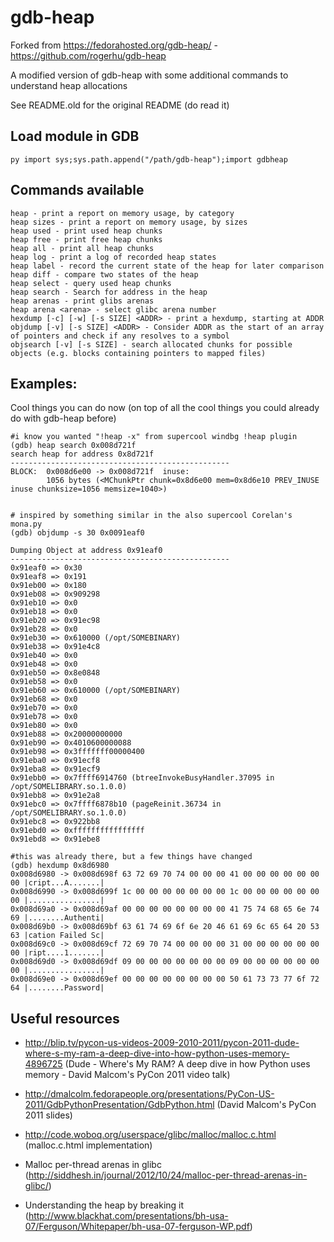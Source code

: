 gdb-heap
========

Forked from https://fedorahosted.org/gdb-heap/ - https://github.com/rogerhu/gdb-heap 

A modified version of gdb-heap with some additional commands to understand heap allocations

See README.old for the original README (do read it)


Load module in GDB
------------------

```
py import sys;sys.path.append("/path/gdb-heap");import gdbheap
```

Commands available
---------------

```
heap - print a report on memory usage, by category
heap sizes - print a report on memory usage, by sizes
heap used - print used heap chunks
heap free - print free heap chunks
heap all - print all heap chunks
heap log - print a log of recorded heap states
heap label - record the current state of the heap for later comparison
heap diff - compare two states of the heap
heap select - query used heap chunks
heap search - Search for address in the heap
heap arenas - print glibs arenas
heap arena <arena> - select glibc arena number
hexdump [-c] [-w] [-s SIZE] <ADDR> - print a hexdump, starting at ADDR
objdump [-v] [-s SIZE] <ADDR> - Consider ADDR as the start of an array of pointers and check if any resolves to a symbol
objsearch [-v] [-s SIZE] - search allocated chunks for possible objects (e.g. blocks containing pointers to mapped files)
```

Examples:
---------

Cool things you can do now (on top of all the cool things you could already do with gdb-heap before)

```
#i know you wanted "!heap -x" from supercool windbg !heap plugin
(gdb) heap search 0x008d721f
search heap for address 0x8d721f
-------------------------------------------------
BLOCK:  0x008d6e00 -> 0x008d721f  inuse:
        1056 bytes (<MChunkPtr chunk=0x8d6e00 mem=0x8d6e10 PREV_INUSE inuse chunksize=1056 memsize=1040>)


# inspired by something similar in the also supercool Corelan's mona.py
(gdb) objdump -s 30 0x0091eaf0

Dumping Object at address 0x91eaf0
-------------------------------------------------
0x91eaf0 => 0x30
0x91eaf8 => 0x191
0x91eb00 => 0x180
0x91eb08 => 0x909298
0x91eb10 => 0x0
0x91eb18 => 0x0
0x91eb20 => 0x91ec98
0x91eb28 => 0x0
0x91eb30 => 0x610000 (/opt/SOMEBINARY)
0x91eb38 => 0x91e4c8
0x91eb40 => 0x0
0x91eb48 => 0x0
0x91eb50 => 0x8e0848
0x91eb58 => 0x0
0x91eb60 => 0x610000 (/opt/SOMEBINARY)
0x91eb68 => 0x0
0x91eb70 => 0x0
0x91eb78 => 0x0
0x91eb80 => 0x0
0x91eb88 => 0x20000000000
0x91eb90 => 0x4010600000088
0x91eb98 => 0x3fffffff00000400
0x91eba0 => 0x91ecf8
0x91eba8 => 0x91ecf9
0x91ebb0 => 0x7ffff6914760 (btreeInvokeBusyHandler.37095 in /opt/SOMELIBRARY.so.1.0.0)
0x91ebb8 => 0x91e2a8
0x91ebc0 => 0x7ffff6878b10 (pageReinit.36734 in /opt/SOMELIBRARY.so.1.0.0)
0x91ebc8 => 0x922bb8
0x91ebd0 => 0xffffffffffffffff
0x91ebd8 => 0x91ebe8

#this was already there, but a few things have changed
(gdb) hexdump 0x8d6980
0x008d6980 -> 0x008d698f 63 72 69 70 74 00 00 00 41 00 00 00 00 00 00 00 |cript...A.......|
0x008d6990 -> 0x008d699f 1c 00 00 00 00 00 00 00 1c 00 00 00 00 00 00 00 |................|
0x008d69a0 -> 0x008d69af 00 00 00 00 00 00 00 00 41 75 74 68 65 6e 74 69 |........Authenti|
0x008d69b0 -> 0x008d69bf 63 61 74 69 6f 6e 20 46 61 69 6c 65 64 20 53 63 |cation Failed Sc|
0x008d69c0 -> 0x008d69cf 72 69 70 74 00 00 00 00 31 00 00 00 00 00 00 00 |ript....1.......|
0x008d69d0 -> 0x008d69df 09 00 00 00 00 00 00 00 09 00 00 00 00 00 00 00 |................|
0x008d69e0 -> 0x008d69ef 00 00 00 00 00 00 00 00 50 61 73 73 77 6f 72 64 |........Password|

```

Useful resources
----------------

 * http://blip.tv/pycon-us-videos-2009-2010-2011/pycon-2011-dude-where-s-my-ram-a-deep-dive-into-how-python-uses-memory-4896725 (Dude - Where's My RAM?  A deep dive in how Python uses memory - David Malcom's PyCon 2011 video talk)

 * http://dmalcolm.fedorapeople.org/presentations/PyCon-US-2011/GdbPythonPresentation/GdbPython.html (David Malcom's PyCon 2011 slides)

 * http://code.woboq.org/userspace/glibc/malloc/malloc.c.html (malloc.c.html implementation)

 * Malloc per-thread arenas in glibc (http://siddhesh.in/journal/2012/10/24/malloc-per-thread-arenas-in-glibc/)

 * Understanding the heap by breaking it (http://www.blackhat.com/presentations/bh-usa-07/Ferguson/Whitepaper/bh-usa-07-ferguson-WP.pdf)
